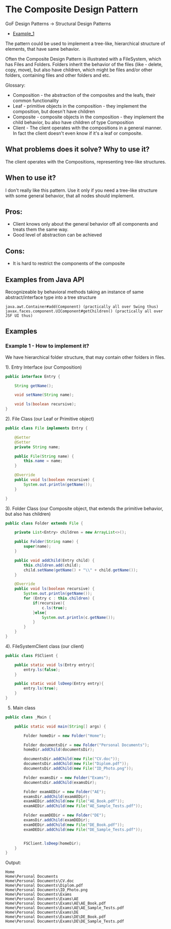 # The Composite Design Pattern

GoF Design Patterns -> Structural Design Patterns

- [Example_1](https://github.com/Iretha/ebook-design-patterns/tree/master/src/com/smdev/gof/structural/composite) 

The pattern could be used to implement a tree-like, hierarchical structure of elements, that have same behavior. 

Often the Composite Design Pattern is illustrated with a FileSystem, which has Files and Folders.
Folders inherit the behavior of the files (like - delete, copy, move), but also have children, which
might be files and/or other folders, containing files and other folders and etc.

Glossary:
- Composition - the abstraction of the composites and the leafs, their common functionality
- Leaf - primitive objects in the composition - they implement the composition, but doesn't have children
- Composite - composite objects in the composition - they implement the child behavior, bu also have children of type Composition
- Client - The client operates with the compositions in a general manner. In fact the client doesn't even know if it's a leaf or composite.

## What problems does it solve? Why to use it?

The client operates with the Compositions, representing tree-like structures.

## When to use it?

I don't really like this pattern. 
Use it only if you need a tree-like structure with some general behavior, that all nodes should implement.

## Pros:
- Client knows only about the general behavior off all components and treats them the same way.
- Good level of abstraction can be achieved

## Cons:
- It is hard to restrict the components of the composite

## Examples from Java API
Recognizeable by behavioral methods taking an instance of same abstract/interface type into a tree structure
```
java.awt.Container#add(Component) (practically all over Swing thus)
javax.faces.component.UIComponent#getChildren() (practically all over JSF UI thus)
```
## Examples

### Example 1 - How to implement it?

We have hierarchical folder structure, that may contain other folders in files.

1). Entry Interface (our Composition)
```java
public interface Entry {

    String getName();

    void setName(String name);

    void ls(boolean recursive);
}
```
2). File Class (our Leaf or Primitive object)
```java
public class File implements Entry {

    @Getter
    @Setter
    private String name;

    public File(String name) {
        this.name = name;
    }

    @Override
    public void ls(boolean recursive) {
        System.out.println(getName());
    }

}
```
3). Folder Class (our Composite object, that extends the primitive behavior, but also has children)
```java
public class Folder extends File {

    private List<Entry> children = new ArrayList<>();

    public Folder(String name) {
        super(name);
    }

    public void addChild(Entry child) {
        this.children.add(child);
        child.setName(getName() + "\\" + child.getName());
    }

    @Override
    public void ls(boolean recursive) {
        System.out.println(getName());
        for (Entry c : this.children) {
            if(recursive){
                c.ls(true);
            }else{
                System.out.println(c.getName());
            }
        }
    }
}
```
4). FileSystemClient class (our client)
```java
public class FSClient {

    public static void ls(Entry entry){
        entry.ls(false);
    }

    public static void lsDeep(Entry entry){
        entry.ls(true);
    }
}
```
5. Main class
```java
public class _Main {

    public static void main(String[] args) {

        Folder homeDir = new Folder("Home");

        Folder documentsDir = new Folder("Personal Documents");
        homeDir.addChild(documentsDir);

        documentsDir.addChild(new File("CV.doc"));
        documentsDir.addChild(new File("Diplom.pdf"));
        documentsDir.addChild(new File("ID_Photo.png"));

        Folder examsDir = new Folder("Exams");
        documentsDir.addChild(examsDir);

        Folder examAEDir = new Folder("AE");
        examsDir.addChild(examAEDir);
        examAEDir.addChild(new File("AE_Book.pdf"));
        examAEDir.addChild(new File("AE_Sample_Tests.pdf"));

        Folder examDEDir = new Folder("DE");
        examsDir.addChild(examDEDir);
        examDEDir.addChild(new File("DE_Book.pdf"));
        examDEDir.addChild(new File("DE_Sample_Tests.pdf"));


        FSClient.lsDeep(homeDir);
    }
}
```
Output:
```
Home
Home\Personal Documents
Home\Personal Documents\CV.doc
Home\Personal Documents\Diplom.pdf
Home\Personal Documents\ID_Photo.png
Home\Personal Documents\Exams
Home\Personal Documents\Exams\AE
Home\Personal Documents\Exams\AE\AE_Book.pdf
Home\Personal Documents\Exams\AE\AE_Sample_Tests.pdf
Home\Personal Documents\Exams\DE
Home\Personal Documents\Exams\DE\DE_Book.pdf
Home\Personal Documents\Exams\DE\DE_Sample_Tests.pdf
```